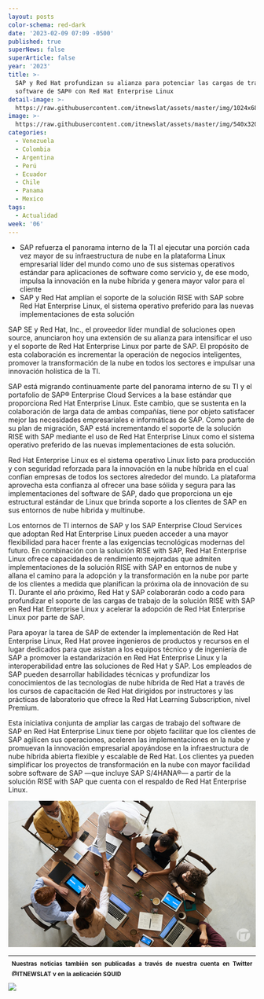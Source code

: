```yaml
---
layout: posts
color-schema: red-dark
date: '2023-02-09 07:09 -0500'
published: true
superNews: false
superArticle: false
year: '2023'
title: >-
  SAP y Red Hat profundizan su alianza para potenciar las cargas de trabajo del
  software de SAP® con Red Hat Enterprise Linux
detail-image: >-
  https://raw.githubusercontent.com/itnewslat/assets/master/img/1024x680/acuerdo-en-reunion-g.jpg
image: >-
  https://raw.githubusercontent.com/itnewslat/assets/master/img/540x320/acuerdo-en-reunion-p.jpg
categories:
  - Venezuela
  - Colombia
  - Argentina
  - Perú
  - Ecuador
  - Chile
  - Panama
  - Mexico
tags:
  - Actualidad
week: '06'
---
```

- SAP refuerza el panorama interno de la TI al ejecutar una porción cada vez mayor de su infraestructura de nube en la plataforma Linux empresarial líder del mundo como uno de sus sistemas operativos estándar para aplicaciones de software como servicio y, de ese modo, impulsa la innovación en la nube híbrida y genera mayor valor para el cliente 
- SAP y Red Hat amplían el soporte de la solución RISE with SAP sobre Red Hat Enterprise Linux, el sistema operativo preferido para las nuevas implementaciones de esta solución


SAP SE y Red Hat, Inc., el proveedor líder mundial de soluciones open source, anunciaron hoy una extensión de su alianza para intensificar el uso y el soporte de Red Hat Enterprise Linux por parte de SAP. El propósito de esta colaboración es incrementar la operación de negocios inteligentes, promover la transformación de la nube en todos los sectores e impulsar una innovación holística de la TI.

SAP está migrando continuamente parte del panorama interno de su TI y el portafolio de SAP® Enterprise Cloud Services a la base estándar que proporciona Red Hat Enterprise Linux. Este cambio, que se sustenta en la colaboración de larga data de ambas compañías, tiene por objeto satisfacer mejor las necesidades empresariales e informáticas de SAP. Como parte de su plan de migración, SAP está incrementando el soporte de la solución RISE with SAP mediante el uso de Red Hat Enterprise Linux como el sistema operativo preferido de las nuevas implementaciones de esta solución. 

Red Hat Enterprise Linux es el sistema operativo Linux listo para producción y con seguridad reforzada para la innovación en la nube híbrida en el cual confían empresas de todos los sectores alrededor del mundo. La plataforma aprovecha esta confianza al ofrecer una base sólida y segura para las implementaciones del software de SAP, dado que proporciona un eje estructural estándar de Linux que brinda soporte a los clientes de SAP en sus entornos de nube híbrida y multinube. 

Los entornos de TI internos de SAP y los SAP Enterprise Cloud Services que adoptan Red Hat Enterprise Linux pueden acceder a una mayor flexibilidad para hacer frente a las exigencias tecnológicas modernas del futuro. En combinación con la solución RISE with SAP, Red Hat Enterprise Linux ofrece capacidades de rendimiento mejoradas que admiten implementaciones de la solución RISE with SAP en entornos de nube y allana el camino para la adopción y la transformación en la nube por parte de los clientes a medida que planifican la próxima ola de innovación de su TI. Durante el año próximo, Red Hat y SAP colaborarán codo a codo para profundizar el soporte de las cargas de trabajo de la solución RISE with SAP en Red Hat Enterprise Linux y acelerar la adopción de Red Hat Enterprise Linux por parte de SAP. 

Para apoyar la tarea de SAP de extender la implementación de Red Hat Enterprise Linux, Red Hat provee ingenieros de productos y recursos en el lugar dedicados para que asistan a los equipos técnico y de ingeniería de SAP a promover la estandarización en Red Hat Enterprise Linux y la interoperabilidad entre las soluciones de Red Hat y SAP. Los empleados de SAP pueden desarrollar habilidades técnicas y profundizar los conocimientos de las tecnologías de nube híbrida de Red Hat a través de los cursos de capacitación de Red Hat dirigidos por instructores y las prácticas de laboratorio que ofrece la Red Hat Learning Subscription, nivel Premium. 

Esta iniciativa conjunta de ampliar las cargas de trabajo del software de SAP en Red Hat Enterprise Linux tiene por objeto facilitar que los clientes de SAP agilicen sus operaciones, aceleren las implementaciones en la nube y promuevan la innovación empresarial apoyándose en la infraestructura de nube híbrida abierta flexible y escalable de Red Hat. Los clientes ya pueden simplificar los proyectos de transformación en la nube con mayor facilidad sobre software de SAP —que incluye SAP S/4HANA®— a partir de la solución RISE with SAP que cuenta con el respaldo de Red Hat Enterprise Linux. 

![](https://raw.githubusercontent.com/itnewslat/assets/master/img/540x320/acuerdo-en-reunion-p.jpg)

<table style="height: 42px;" width="569">
<tbody>
<tr>
<td style="text-align: justify;"><sub><strong>Nuestras noticias también son publicadas a través de nuestra cuenta en Twitter <a href="https://twitter.com/itnewslat?lang=es">@ITNEWSLAT</a> y en la aplicación <a href="https://squidapp.co/en/">SQUID</a></strong></sub></td>
</tr>
</tbody>
</table>

<img src="https://tracker.metricool.com/c3po.jpg?hash=56f88a41e39ab42c063cc51676587a04"/>
